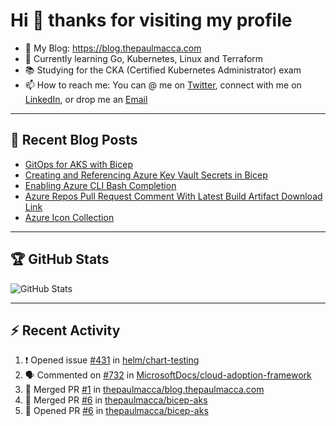 # Hi 👋 thanks for visiting my profile

- 💬 My Blog: <https://blog.thepaulmacca.com>
- 🌱 Currently learning Go, Kubernetes, Linux and Terraform
- 📚 Studying for the CKA (Certified Kubernetes Administrator) exam
- 📫 How to reach me: You can @ me on [Twitter](https://twitter.com/thepaulmacca), connect with me on [LinkedIn](https://www.linkedin.com/in/thepaulmacca/), or drop me an [Email](mailto:pm@thepaulmacca.com)

---

## :blue_book: Recent Blog Posts
<!-- BLOG-POST-LIST:START -->
- [GitOps for AKS with Bicep](https://blog.thepaulmacca.com/posts/gitops-for-aks-with-bicep/)
- [Creating and Referencing Azure Key Vault Secrets in Bicep](https://blog.thepaulmacca.com/posts/creating-and-referencing-azure-key-vault-secrets-in-bicep/)
- [Enabling Azure CLI Bash Completion](https://blog.thepaulmacca.com/posts/enabling-azure-cli-bash-completion/)
- [Azure Repos Pull Request Comment With Latest Build Artifact Download Link](https://blog.thepaulmacca.com/posts/azure-repos-pull-request-comment-with-latest-build-artifact-download-link/)
- [Azure Icon Collection](https://blog.thepaulmacca.com/posts/azure-icon-collection/)
<!-- BLOG-POST-LIST:END -->

---

## :trophy: GitHub Stats

![GitHub Stats](https://github-readme-stats.vercel.app/api?username=thepaulmacca&count_private=true&show_icons=true&theme=dark)

---

## :zap: Recent Activity

<!--START_SECTION:activity-->
1. ❗️ Opened issue [#431](https://github.com/helm/chart-testing/issues/431) in [helm/chart-testing](https://github.com/helm/chart-testing)
2. 🗣 Commented on [#732](https://github.com/MicrosoftDocs/cloud-adoption-framework/issues/732) in [MicrosoftDocs/cloud-adoption-framework](https://github.com/MicrosoftDocs/cloud-adoption-framework)
3. 🎉 Merged PR [#1](https://github.com/thepaulmacca/blog.thepaulmacca.com/pull/1) in [thepaulmacca/blog.thepaulmacca.com](https://github.com/thepaulmacca/blog.thepaulmacca.com)
4. 🎉 Merged PR [#6](https://github.com/thepaulmacca/bicep-aks/pull/6) in [thepaulmacca/bicep-aks](https://github.com/thepaulmacca/bicep-aks)
5. 💪 Opened PR [#6](https://github.com/thepaulmacca/bicep-aks/pull/6) in [thepaulmacca/bicep-aks](https://github.com/thepaulmacca/bicep-aks)
<!--END_SECTION:activity-->
